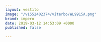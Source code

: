 ```yaml
---
layout: vestito
image: "/v1552402374/viterbo/WL9915A.png"
brand: impero
date: 2019-03-12 14:53:09 +0000
published: false

---
```

